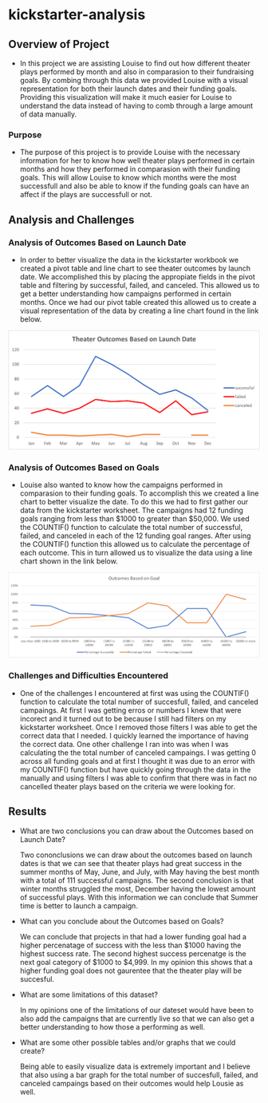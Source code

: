 # kickstarter-analysis

## Overview of Project

   - In this project we are assisting Louise to find out how different theater plays performed by month and also in comparasion to their fundraising goals. By combing through this data we provided Louise with a visual representation for both their launch dates and their funding goals. Providing this visualization will make it much easier for Louise to understand the data instead of having to comb through a large amount of data manually.

### Purpose

   - The purpose of this project is to provide Louise with the necessary information for her to know how well theater plays performed in certain months and how they performed in comparasion with their funding goals. This will allow Louise to know which months were the most successfull and also be able to know if the funding goals can have an affect if the plays are successfull or not. 

## Analysis and Challenges

### Analysis of Outcomes Based on Launch Date

   - In order to better visualize the data in the kickstarter workbook we created a pivot table and line chart to see theater outcomes by launch date. We accomplished this by placing the appropiate fields in the pivot table and filtering by successful, failed, and canceled. This allowed us to get a better understanding how campaigns performed in certain months. Once we had our pivot table created this allowed us to create a visual representation of the data by creating a line chart found in the link below. 

![](resources/Theater_Outcomes_vs_Launch.png)


### Analysis of Outcomes Based on Goals

   - Louise also wanted to know how the campaigns performed in comparasion to their funding goals. To accomplish this we created a line chart to better visualize the date. To do this we had to first gather our data from the kickstarter worksheet. The campaigns had 12 funding goals ranging from less than $1000 to greater than $50,000. We used the COUNTIF() function to calculate the total number of successful, failed, and canceled in each of the 12 funding goal ranges. After using the COUNTIF() function this allowed us to calculate the percentage of each outcome. This in turn allowed us to visualize the data using a line chart shown in the link below. 

![](resources/Outcomes_vs_Goals.png)



### Challenges and Difficulties Encountered

   - One of the challenges I encountered at first was using the COUNTIF() function to calculate the total number of succesfull, failed, and canceled campaings. At first I was getting erros or numbers I knew that were incorect and it turned out to be because I still had filters on my kickstarter worksheet. Once I removed those filters I was able to get the correct data that I needed. I quickly learned the importance of having the correct data. One other challenge I ran into was when I was calculating the the total number of canceled campaings. I was getting 0 across all funding goals and at first I thought it was due to an error with my COUNTIF() function but have quickly going through the data in the manually and using filters I was able to confirm that there was in fact no cancelled theater plays based on the criteria we were looking for. 

## Results

- What are two conclusions you can draw about the Outcomes based on Launch Date?

    Two cononclusions we can draw about the outcomes based on launch dates is that we can see that theater plays had great success in the summer months of May, June, and July, with May having the best month with a total of 111 successful campaigns. The second conclusion is that winter months struggled the most, December having the lowest amount of successful plays. With this information we can conclude that Summer time is better to launch a campaign.

- What can you conclude about the Outcomes based on Goals?

    We can conclude that projects in that had a lower funding goal had a higher percenatage of success with the less than $1000 having the highest success rate. The second highest success percenatge is the next goal category of $1000 to $4,999. In my opinion this shows that a higher funding goal does not gaurentee that the theater play will be succesful. 

- What are some limitations of this dataset?

   In my opinions one of the limitations of our dateset would have been to also add the campaigns that are currently live so that we can also get a better understanding to how those a performing as well. 

- What are some other possible tables and/or graphs that we could create?

    Being able to easily visualize data is extremely important and I believe that also using a bar graph for the total number of succesfull, failed, and canceled campaings based on their outcomes would help Lousie as well. 
